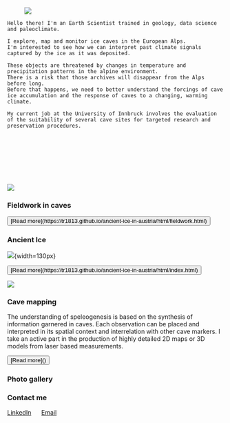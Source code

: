 
<!--- A profile pic and small blurb?--->


<div style="height:100px" aria-hidden="true" class="wp-block-spacer"></div>



<div class=media-text id=short-description>
<figure>
	<img loading=lazy src=https://tr1813.github.io/ancient-ice-in-austria/gallery/long_profile.jpg>
</figure>
<div class=text>
	
	Hello there! I'm an Earth Scientist trained in geology, data science and paleoclimate. 
	
	I explore, map and monitor ice caves in the European Alps.
	I'm interested to see how we can interpret past climate signals captured by the ice as it was deposited.
	
	These objects are threatened by changes in temperature and precipitation patterns in the alpine environment.
	There is a risk that those archives will disappear from the Alps before long. 
	Before that happens, we need to better understand the forcings of cave ice accumulation and the response of caves to a changing, warming climate.  

	My current job at the University of Innbruck involves the evaluation of the suitability of several cave sites for targeted research and preservation procedures.

</div>	
<div style="height:100px" aria-hidden="true" class="wp-block-spacer"></div>
</div>


![](https://tr1813.github.io/ancient-ice-in-austria/gallery/fieldwork.jpg)

### Fieldwork in caves

<button>
[Read more](https://tr1813.github.io/ancient-ice-in-austria/html/fieldwork.html)
</button>


### Ancient Ice

![](https://tr1813.github.io/ancient-ice-in-austria/gallery/ice-cave-concept.png){width=130px}

<button>
[Read more](https://tr1813.github.io/ancient-ice-in-austria/html/index.html)
</button>

![](https://tr1813.github.io/ancient-ice-in-austria/gallery/victoria_inset.png)

### Cave mapping

The understanding of speleogenesis is based on the synthesis of information garnered in caves.
Each observation can be placed and interpreted in its spatial context and interrelation with other cave markers.
I take an active part in the production of highly detailed 2D maps or 3D models from laser based measurements.

<button>
[Read more]()
</button>

### Photo gallery




### Contact me

[LinkedIn]("https://linkedin.com/in/tanguy-racine-7545b490")       [Email]("tanguy.racine@student.uibk.ac.at")

